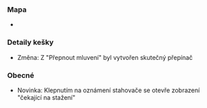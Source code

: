 ### Mapa
-

### Detaily kešky
- Změna: Z "Přepnout mluvení" byl vytvořen skutečný přepínač

### Obecné
- Novinka: Klepnutím na oznámení stahovače se otevře zobrazení "čekající na stažení"
